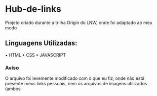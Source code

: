 # Hub-de-links
Projeto criado durante a trilha Origin do LNW, onde foi adaptado ao meu modo 

## Linguagens Utilizadas:
• HTML
• CSS
• JAVASCRIPT  

### Aviso 

O arquivo foi levemente modificado com o que eu fiz, onde não está presente meus links pessoais, nem os arquivos de imagens utilizados (ambos 
